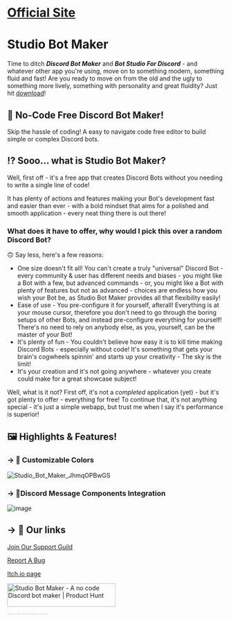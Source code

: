 # [Official Site](https://ratwashere.github.io/Studio-Bot-Maker/)

# Studio Bot Maker

Time to ditch _**Discord Bot Maker**_ and _**Bot Studio For Discord**_ - and whatever other app you're using, move on to something modern, something fluid and fast! Are you ready to move on from the old and the ugly to something more lively, something with personality and great fluidity? Just hit [download](https://github.com/RatWasHere/Studio-Bot-Maker/releases/latest)!

## 🐛 No-Code **Free** Discord Bot Maker!

Skip the hassle of coding! A easy to navigate code free editor to build simple or complex Discord bots.

## ⁉️ Sooo... what is Studio Bot Maker?

Well, first off - it's a free app that creates Discord Bots without you needing to write a single line of code!

It has plenty of actions and features making your Bot's development fast and easier than ever - with a bold mindset that aims for a polished and smooth application - every neat thing there is out there!

### What does it have to offer, why would I pick this over a random Discord Bot?

🙃 Say less, here's a few reasons:

- One size doesn't fit all! You can't create a truly "universal" Discord Bot - every community & user has different needs and biases - you might like a Bot with a few, but advanced commands - or, you might like a Bot with plenty of features but not as advanced - choices are endless how you wish your Bot be, as Studio Bot Maker provides all that flexibility easily!
- Ease of use - You pre-configure it for yourself, afterall! Everything is at your mouse cursor, therefore you don't need to go through the boring setups of other Bots, and instead pre-configure everything for yourself! There's no need to rely on anybody else, as you, yourself, can be the master of your Bot!
- It's plenty of fun - You couldn't believe how easy it is to kill time making Discord Bots - especially without code! It's something that gets your brain's cogwheels spinnin' and starts up your creativity - The sky is the limit!
- It's your creation and it's not going anywhere - whatever you create could make for a great showcase subject!

Well, what is it not? First off, it's not a _completed_ application (yet) - but it's got plenty to offer - everything for free!
To continue that, it's not anything special - it's just a simple webapp, but trust me when I say it's performance is superior!

## 🖼️ Highlights & Features!

###  -> 🎨 Customizable Colors 

![Studio_Bot_Maker_JhmqOPBwGS](https://github.com/RatWasHere/Studio-Bot-Maker/assets/100881234/efb25ed7-3e89-4420-9d36-1781b435f02e)

###  -> 💪Discord Message Components Integration 

![image](https://github.com/RatWasHere/Studio-Bot-Maker/assets/100881234/3bb28b7c-2244-45db-9b92-f0e9bbde1d60)


## -> 🔗 Our links
[Join Our Support Guild](https://discord.gg/2Ss44CZdvv)

[Report A Bug](https://github.com/RatWasHere/Studio-Bot-Maker/issues/new?assignees=RatWasHere&labels=&projects=&template=bug-report.md&title=Bug%21)

[Itch.io page](https://ratwashere.itch.io/studio-bot-maker)

<a href="https://www.producthunt.com/posts/studio-bot-maker?utm_source=badge-featured&utm_medium=badge&utm_souce=badge-studio&#0045;bot&#0045;maker" target="_blank"><img src="https://api.producthunt.com/widgets/embed-image/v1/featured.svg?post_id=396865&theme=dark" alt="Studio&#0032;Bot&#0032;Maker - A&#0032;no&#0032;code&#0032;Discord&#0032;bot&#0032;maker | Product Hunt" style="width: 250px; height: 54px;" width="250" height="54"/></a>

<div style="font-size: 4px; opacity: 0.25;">Studio Bot Maker collects anonymous usage data</div>
